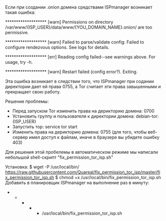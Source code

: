 Если при создании .onion домена средствами ISPmanager возникает такая ошибка:

******************* [warn] Permissions on directory /var/www/{ISP_USER}/data/www/{YOU_DOMAIN_NAME}.onion/ are too permissive.

******************* [warn] Failed to parse/validate config: Failed to configure rendezvous options. See logs for details.

******************* [err] Reading config failed--see warnings above. For usage, try -h.

******************* [warn] Restart failed (config error?). Exiting.

Эта ошибка возникает в следствии того, что ISPmanager при содании директории дает ей права 0755, а Tor считает эти права завышенными и прекращает свою работу.

Решение проблемы:
- Перед запуском Tor изменить права на дерикторию домена: 0700
- Установить группу и пользователя к директории домена: debian-tor:{ISP_USER}
- Запустить тор: service tor start
- Изменить права на дерикторию домена: 0755 (для того, чтобы веб-сервер имел доступ к файлам, иначе в браузере вы убидете ошибку 403)

Для решения этой пробелемы в автоматическом режиме мы написали небольшой shell-скрипт "fix_permission_tor_isp.sh"

Установка:
$ wget -P /usr/local/bin/ https://raw.githubusercontent.com/Quareal/fix_permission_tor_isp/master/fix_permission_tor_isp.sh
$ chmod +x /usr/local/bin/fix_permission_tor_isp.sh
Добавить в планировщик ISPmanager на выполнение раз в минуту:
* * * * * /usr/local/bin/fix_permission_tor_isp.sh
